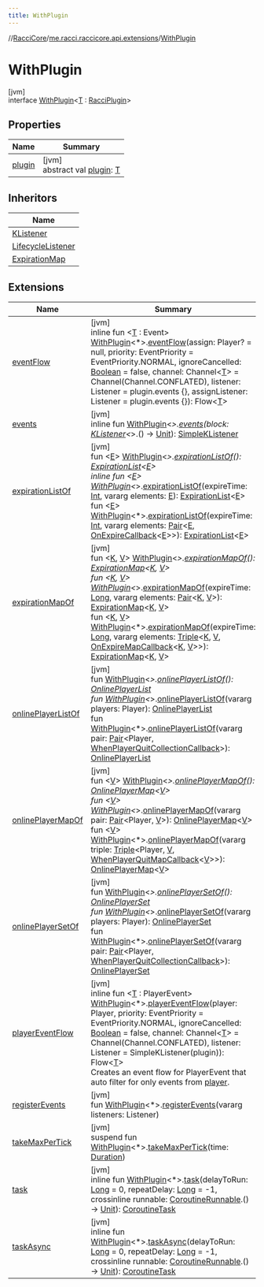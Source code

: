 ```yaml
---
title: WithPlugin
---
```

//[RacciCore](../../../index.html)/[me.racci.raccicore.api.extensions](../index.html)/[WithPlugin](index.html)



# WithPlugin



[jvm]\
interface [WithPlugin](index.html)&lt;[T](index.html) : [RacciPlugin](../../me.racci.raccicore.api.plugin/-racci-plugin/index.html)&gt;



## Properties


| Name | Summary |
|---|---|
| [plugin](plugin.html) | [jvm]<br>abstract val [plugin](plugin.html): [T](index.html) |


## Inheritors


| Name |
|---|
| [KListener](../-k-listener/index.html) |
| [LifecycleListener](../../me.racci.raccicore.api.lifecycle/-lifecycle-listener/index.html) |
| [ExpirationMap](../../me.racci.raccicore.api.utils.collections/-expiration-map/index.html) |


## Extensions


| Name | Summary |
|---|---|
| [eventFlow](../../me.racci.raccicore.api.flow/event-flow.html) | [jvm]<br>inline fun &lt;[T](../../me.racci.raccicore.api.flow/event-flow.html) : Event&gt; [WithPlugin](index.html)&lt;*&gt;.[eventFlow](../../me.racci.raccicore.api.flow/event-flow.html)(assign: Player? = null, priority: EventPriority = EventPriority.NORMAL, ignoreCancelled: [Boolean](https://kotlinlang.org/api/latest/jvm/stdlib/kotlin/-boolean/index.html) = false, channel: Channel&lt;[T](../../me.racci.raccicore.api.flow/event-flow.html)&gt; = Channel(Channel.CONFLATED), listener: Listener = plugin.events {}, assignListener: Listener = plugin.events {}): Flow&lt;[T](../../me.racci.raccicore.api.flow/event-flow.html)&gt; |
| [events](../events.html) | [jvm]<br>inline fun [WithPlugin](index.html)&lt;*&gt;.[events](../events.html)(block: [KListener](../-k-listener/index.html)&lt;*&gt;.() -&gt; [Unit](https://kotlinlang.org/api/latest/jvm/stdlib/kotlin/-unit/index.html)): [SimpleKListener](../-simple-k-listener/index.html) |
| [expirationListOf](../../me.racci.raccicore.api.utils.collections/expiration-list-of.html) | [jvm]<br>fun &lt;[E](../../me.racci.raccicore.api.utils.collections/expiration-list-of.html)&gt; [WithPlugin](index.html)&lt;*&gt;.[expirationListOf](../../me.racci.raccicore.api.utils.collections/expiration-list-of.html)(): [ExpirationList](../../me.racci.raccicore.api.utils.collections/-expiration-list/index.html)&lt;[E](../../me.racci.raccicore.api.utils.collections/expiration-list-of.html)&gt;<br>inline fun &lt;[E](../../me.racci.raccicore.api.utils.collections/expiration-list-of.html)&gt; [WithPlugin](index.html)&lt;*&gt;.[expirationListOf](../../me.racci.raccicore.api.utils.collections/expiration-list-of.html)(expireTime: [Int](https://kotlinlang.org/api/latest/jvm/stdlib/kotlin/-int/index.html), vararg elements: [E](../../me.racci.raccicore.api.utils.collections/expiration-list-of.html)): [ExpirationList](../../me.racci.raccicore.api.utils.collections/-expiration-list/index.html)&lt;[E](../../me.racci.raccicore.api.utils.collections/expiration-list-of.html)&gt;<br>fun &lt;[E](../../me.racci.raccicore.api.utils.collections/expiration-list-of.html)&gt; [WithPlugin](index.html)&lt;*&gt;.[expirationListOf](../../me.racci.raccicore.api.utils.collections/expiration-list-of.html)(expireTime: [Int](https://kotlinlang.org/api/latest/jvm/stdlib/kotlin/-int/index.html), vararg elements: [Pair](https://kotlinlang.org/api/latest/jvm/stdlib/kotlin/-pair/index.html)&lt;[E](../../me.racci.raccicore.api.utils.collections/expiration-list-of.html), [OnExpireCallback](../../me.racci.raccicore.api.utils.collections/index.html#-1395177404%2FClasslikes%2F863300109)&lt;[E](../../me.racci.raccicore.api.utils.collections/expiration-list-of.html)&gt;&gt;): [ExpirationList](../../me.racci.raccicore.api.utils.collections/-expiration-list/index.html)&lt;[E](../../me.racci.raccicore.api.utils.collections/expiration-list-of.html)&gt; |
| [expirationMapOf](../../me.racci.raccicore.api.utils.collections/expiration-map-of.html) | [jvm]<br>fun &lt;[K](../../me.racci.raccicore.api.utils.collections/expiration-map-of.html), [V](../../me.racci.raccicore.api.utils.collections/expiration-map-of.html)&gt; [WithPlugin](index.html)&lt;*&gt;.[expirationMapOf](../../me.racci.raccicore.api.utils.collections/expiration-map-of.html)(): [ExpirationMap](../../me.racci.raccicore.api.utils.collections/-expiration-map/index.html)&lt;[K](../../me.racci.raccicore.api.utils.collections/expiration-map-of.html), [V](../../me.racci.raccicore.api.utils.collections/expiration-map-of.html)&gt;<br>fun &lt;[K](../../me.racci.raccicore.api.utils.collections/expiration-map-of.html), [V](../../me.racci.raccicore.api.utils.collections/expiration-map-of.html)&gt; [WithPlugin](index.html)&lt;*&gt;.[expirationMapOf](../../me.racci.raccicore.api.utils.collections/expiration-map-of.html)(expireTime: [Long](https://kotlinlang.org/api/latest/jvm/stdlib/kotlin/-long/index.html), vararg elements: [Pair](https://kotlinlang.org/api/latest/jvm/stdlib/kotlin/-pair/index.html)&lt;[K](../../me.racci.raccicore.api.utils.collections/expiration-map-of.html), [V](../../me.racci.raccicore.api.utils.collections/expiration-map-of.html)&gt;): [ExpirationMap](../../me.racci.raccicore.api.utils.collections/-expiration-map/index.html)&lt;[K](../../me.racci.raccicore.api.utils.collections/expiration-map-of.html), [V](../../me.racci.raccicore.api.utils.collections/expiration-map-of.html)&gt;<br>fun &lt;[K](../../me.racci.raccicore.api.utils.collections/expiration-map-of.html), [V](../../me.racci.raccicore.api.utils.collections/expiration-map-of.html)&gt; [WithPlugin](index.html)&lt;*&gt;.[expirationMapOf](../../me.racci.raccicore.api.utils.collections/expiration-map-of.html)(expireTime: [Long](https://kotlinlang.org/api/latest/jvm/stdlib/kotlin/-long/index.html), vararg elements: [Triple](https://kotlinlang.org/api/latest/jvm/stdlib/kotlin/-triple/index.html)&lt;[K](../../me.racci.raccicore.api.utils.collections/expiration-map-of.html), [V](../../me.racci.raccicore.api.utils.collections/expiration-map-of.html), [OnExpireMapCallback](../../me.racci.raccicore.api.utils.collections/index.html#-1536602664%2FClasslikes%2F863300109)&lt;[K](../../me.racci.raccicore.api.utils.collections/expiration-map-of.html), [V](../../me.racci.raccicore.api.utils.collections/expiration-map-of.html)&gt;&gt;): [ExpirationMap](../../me.racci.raccicore.api.utils.collections/-expiration-map/index.html)&lt;[K](../../me.racci.raccicore.api.utils.collections/expiration-map-of.html), [V](../../me.racci.raccicore.api.utils.collections/expiration-map-of.html)&gt; |
| [onlinePlayerListOf](../../me.racci.raccicore.api.utils.collections/online-player-list-of.html) | [jvm]<br>fun [WithPlugin](index.html)&lt;*&gt;.[onlinePlayerListOf](../../me.racci.raccicore.api.utils.collections/online-player-list-of.html)(): [OnlinePlayerList](../../me.racci.raccicore.api.utils.collections/-online-player-list/index.html)<br>fun [WithPlugin](index.html)&lt;*&gt;.[onlinePlayerListOf](../../me.racci.raccicore.api.utils.collections/online-player-list-of.html)(vararg players: Player): [OnlinePlayerList](../../me.racci.raccicore.api.utils.collections/-online-player-list/index.html)<br>fun [WithPlugin](index.html)&lt;*&gt;.[onlinePlayerListOf](../../me.racci.raccicore.api.utils.collections/online-player-list-of.html)(vararg pair: [Pair](https://kotlinlang.org/api/latest/jvm/stdlib/kotlin/-pair/index.html)&lt;Player, [WhenPlayerQuitCollectionCallback](../../me.racci.raccicore.api.utils.collections/index.html#-1583039622%2FClasslikes%2F863300109)&gt;): [OnlinePlayerList](../../me.racci.raccicore.api.utils.collections/-online-player-list/index.html) |
| [onlinePlayerMapOf](../../me.racci.raccicore.api.utils.collections/online-player-map-of.html) | [jvm]<br>fun &lt;[V](../../me.racci.raccicore.api.utils.collections/online-player-map-of.html)&gt; [WithPlugin](index.html)&lt;*&gt;.[onlinePlayerMapOf](../../me.racci.raccicore.api.utils.collections/online-player-map-of.html)(): [OnlinePlayerMap](../../me.racci.raccicore.api.utils.collections/-online-player-map/index.html)&lt;[V](../../me.racci.raccicore.api.utils.collections/online-player-map-of.html)&gt;<br>fun &lt;[V](../../me.racci.raccicore.api.utils.collections/online-player-map-of.html)&gt; [WithPlugin](index.html)&lt;*&gt;.[onlinePlayerMapOf](../../me.racci.raccicore.api.utils.collections/online-player-map-of.html)(vararg pair: [Pair](https://kotlinlang.org/api/latest/jvm/stdlib/kotlin/-pair/index.html)&lt;Player, [V](../../me.racci.raccicore.api.utils.collections/online-player-map-of.html)&gt;): [OnlinePlayerMap](../../me.racci.raccicore.api.utils.collections/-online-player-map/index.html)&lt;[V](../../me.racci.raccicore.api.utils.collections/online-player-map-of.html)&gt;<br>fun &lt;[V](../../me.racci.raccicore.api.utils.collections/online-player-map-of.html)&gt; [WithPlugin](index.html)&lt;*&gt;.[onlinePlayerMapOf](../../me.racci.raccicore.api.utils.collections/online-player-map-of.html)(vararg triple: [Triple](https://kotlinlang.org/api/latest/jvm/stdlib/kotlin/-triple/index.html)&lt;Player, [V](../../me.racci.raccicore.api.utils.collections/online-player-map-of.html), [WhenPlayerQuitMapCallback](../../me.racci.raccicore.api.utils.collections/index.html#1280050212%2FClasslikes%2F863300109)&lt;[V](../../me.racci.raccicore.api.utils.collections/online-player-map-of.html)&gt;&gt;): [OnlinePlayerMap](../../me.racci.raccicore.api.utils.collections/-online-player-map/index.html)&lt;[V](../../me.racci.raccicore.api.utils.collections/online-player-map-of.html)&gt; |
| [onlinePlayerSetOf](../../me.racci.raccicore.api.utils.collections/online-player-set-of.html) | [jvm]<br>fun [WithPlugin](index.html)&lt;*&gt;.[onlinePlayerSetOf](../../me.racci.raccicore.api.utils.collections/online-player-set-of.html)(): [OnlinePlayerSet](../../me.racci.raccicore.api.utils.collections/-online-player-set/index.html)<br>fun [WithPlugin](index.html)&lt;*&gt;.[onlinePlayerSetOf](../../me.racci.raccicore.api.utils.collections/online-player-set-of.html)(vararg players: Player): [OnlinePlayerSet](../../me.racci.raccicore.api.utils.collections/-online-player-set/index.html)<br>fun [WithPlugin](index.html)&lt;*&gt;.[onlinePlayerSetOf](../../me.racci.raccicore.api.utils.collections/online-player-set-of.html)(vararg pair: [Pair](https://kotlinlang.org/api/latest/jvm/stdlib/kotlin/-pair/index.html)&lt;Player, [WhenPlayerQuitCollectionCallback](../../me.racci.raccicore.api.utils.collections/index.html#-1583039622%2FClasslikes%2F863300109)&gt;): [OnlinePlayerSet](../../me.racci.raccicore.api.utils.collections/-online-player-set/index.html) |
| [playerEventFlow](../../me.racci.raccicore.api.flow/player-event-flow.html) | [jvm]<br>inline fun &lt;[T](../../me.racci.raccicore.api.flow/player-event-flow.html) : PlayerEvent&gt; [WithPlugin](index.html)&lt;*&gt;.[playerEventFlow](../../me.racci.raccicore.api.flow/player-event-flow.html)(player: Player, priority: EventPriority = EventPriority.NORMAL, ignoreCancelled: [Boolean](https://kotlinlang.org/api/latest/jvm/stdlib/kotlin/-boolean/index.html) = false, channel: Channel&lt;[T](../../me.racci.raccicore.api.flow/player-event-flow.html)&gt; = Channel(Channel.CONFLATED), listener: Listener = SimpleKListener(plugin)): Flow&lt;[T](../../me.racci.raccicore.api.flow/player-event-flow.html)&gt;<br>Creates an event flow for PlayerEvent that auto filter for only events from [player](../../me.racci.raccicore.api.flow/player-event-flow.html). |
| [registerEvents](../register-events.html) | [jvm]<br>fun [WithPlugin](index.html)&lt;*&gt;.[registerEvents](../register-events.html)(vararg listeners: Listener) |
| [takeMaxPerTick](../../me.racci.raccicore.api.utils/take-max-per-tick.html) | [jvm]<br>suspend fun [WithPlugin](index.html)&lt;*&gt;.[takeMaxPerTick](../../me.racci.raccicore.api.utils/take-max-per-tick.html)(time: [Duration](https://kotlinlang.org/api/latest/jvm/stdlib/kotlin.time/-duration/index.html)) |
| [task](../task.html) | [jvm]<br>inline fun [WithPlugin](index.html)&lt;*&gt;.[task](../task.html)(delayToRun: [Long](https://kotlinlang.org/api/latest/jvm/stdlib/kotlin/-long/index.html) = 0, repeatDelay: [Long](https://kotlinlang.org/api/latest/jvm/stdlib/kotlin/-long/index.html) = -1, crossinline runnable: [CoroutineRunnable](../../me.racci.raccicore.api.scheduler/-coroutine-runnable/index.html).() -&gt; [Unit](https://kotlinlang.org/api/latest/jvm/stdlib/kotlin/-unit/index.html)): [CoroutineTask](../../me.racci.raccicore.api.scheduler/-coroutine-task/index.html) |
| [taskAsync](../task-async.html) | [jvm]<br>inline fun [WithPlugin](index.html)&lt;*&gt;.[taskAsync](../task-async.html)(delayToRun: [Long](https://kotlinlang.org/api/latest/jvm/stdlib/kotlin/-long/index.html) = 0, repeatDelay: [Long](https://kotlinlang.org/api/latest/jvm/stdlib/kotlin/-long/index.html) = -1, crossinline runnable: [CoroutineRunnable](../../me.racci.raccicore.api.scheduler/-coroutine-runnable/index.html).() -&gt; [Unit](https://kotlinlang.org/api/latest/jvm/stdlib/kotlin/-unit/index.html)): [CoroutineTask](../../me.racci.raccicore.api.scheduler/-coroutine-task/index.html) |


